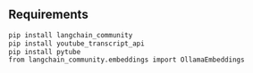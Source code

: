 ## Requirements

``` bash
pip install langchain_community
pip install youtube_transcript_api
pip install pytube
from langchain_community.embeddings import OllamaEmbeddings
```